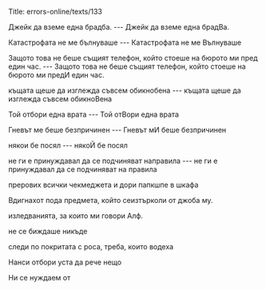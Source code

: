Title: errors-online/texts/133

Джейк да вземе една брадба. --- Джейк да вземе една брадВа.

Катастрофата не ме бълнуваше --- Катастрофата не ме Вълнуваше

Защото това не беше същият телефон, който стоеше на бюрото ми пред един час.  --- Защото това не беше същият телефон, който стоеше на бюрото ми предИ един час.

къщата щеше да изглежда съвсем обикнобена --- къщата щеше да изглежда съвсем обикноВена

Той отбори една врата --- Той отВори една врата

Гневът ме беше безпричинен --- Гневът мИ беше безпричинен

някои бе посял --- някоЙ бе посял

не ги е принуждавал да се подчиняват направила --- не ги е принуждавал да се подчиняват на правила

прерових всички чекмеджета и дори папкшпе в шкафа

Вдигнахот пода предмета, който сеизтърколи от джоба му.

изледванията, за които ми говори Алф.

не се биждаше никъде

следи по покритата с роса, треба, които водеха

Нанси отбори уста да рече нещо

Ни се нуждаем от
